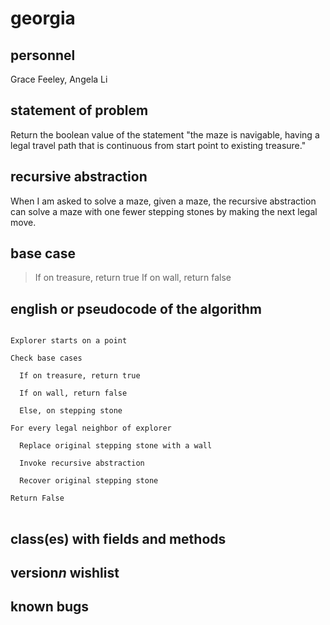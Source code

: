 # georgia

## personnel
Grace Feeley, Angela Li

## statement of problem
Return the boolean value of the statement "the maze is navigable, having a legal travel path that is continuous from start point to existing treasure."

## recursive abstraction
When I am asked to solve a maze, given a maze, the recursive abstraction can solve a maze with one fewer stepping stones by making the next legal move.


## base case
>If on treasure, return true
>If on wall, return false

## english or pseudocode of the algorithm
<pre>
<code>
Explorer starts on a point

Check base cases

  If on treasure, return true

  If on wall, return false

  Else, on stepping stone

For every legal neighbor of explorer

  Replace original stepping stone with a wall

  Invoke recursive abstraction

  Recover original stepping stone

Return False
</code>
</pre>

## class(es) with fields and methods

## version*n* wishlist

## known bugs
